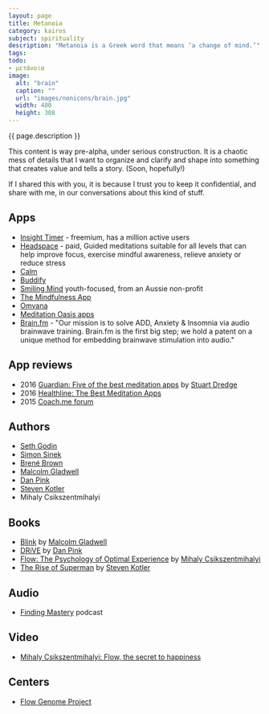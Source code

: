 ```yaml
---
layout: page
title: Metanoia
category: kairos
subject: spirituality
description: "Metanoia is a Greek word that means ‘a change of mind.’"
tags:
todo:
- μετάνοια
image:
  alt: "brain"
  caption: ""
  url: "images/nonicons/brain.jpg"
  width: 400
  height: 308
---
```


{{ page.description }}

This content is way pre-alpha,
under serious construction.
It is a chaotic mess of details that I want to organize and clarify and shape
into something that creates value and tells a story. (Soon, hopefully!)

If I shared this with you, it is because I trust you
to keep it confidential,
and share with me,
in our conversations about this kind of stuff.

Apps
----
* [Insight Timer](https://insighttimer.com/) - freemium, has a million active users
* [Headspace](https://www.headspace.com/) - paid, Guided meditations suitable for all levels that can help improve focus, exercise mindful awareness, relieve anxiety or reduce stress
* [Calm](https://www.calm.com/)
* [Buddify](http://buddhify.com/)
* [Smiling Mind](http://smilingmind.com.au/) youth-focused, from an Aussie non-profit
* [The Mindfulness App](http://www.mindapps.se/themindfulnessapp/)
* [Omvana](http://www.omvana.com/)
* [Meditation Oasis apps](http://www.meditationoasis.com/apps/)
* [Brain.fm](https://www.brain.fm/) - "Our mission is to solve ADD, Anxiety & Insomnia via audio brainwave training. Brain.fm is the first big step; we hold a patent on a unique method for embedding brainwave stimulation into audio."

App reviews
----
* 2016 [Guardian: Five of the best meditation apps](https://www.theguardian.com/technology/2016/may/26/five-of-the-best-meditation-apps) by [Stuart Dredge](http://twitter.com/stuartdredge)
* 2016 [Healthline: The Best Meditation Apps](http://www.healthline.com/health/mental-health/top-meditation-iphone-android-apps#1)
* 2015 [Coach.me forum](https://www.coach.me/questions/36402-what-you-guys-think-is-the-best-free-and-paid-app-for-meditation-i-just-love-headspace-but-it-is-spensive-t-t)

Authors
-----
* [Seth Godin](http://sethgodin.typepad.com/)
* [Simon Sinek](https://www.startwithwhy.com/About)
* [Brené Brown](http://brenebrown.com/)
* [Malcolm Gladwell](https://twitter.com/Gladwell)
* [Dan Pink](https://twitter.com/danielpink)
* [Steven Kotler](https://twitter.com/steven_kotler)
* Mihaly Csikszentmihalyi

Books
-----
* [Blink](http://gladwell.com/blink/) by [Malcolm Gladwell](https://twitter.com/Gladwell)
* [DRiVE](http://www.danpink.com/books/drive/) by [Dan Pink](https://twitter.com/danielpink)
* [Flow: The Psychology of Optimal Experience]() by [Mihaly Csikszentmihalyi]()
* [The Rise of Superman](http://riseofsuperman.com/) by [Steven Kotler](https://twitter.com/steven_kotler)

Audio
-----
* [Finding Mastery](https://soundcloud.com/findingmastery) podcast

Video
-----
* [Mihaly Csikszentmihalyi: Flow, the secret to happiness](https://www.ted.com/talks/mihaly_csikszentmihalyi_on_flow)

Centers
----
* [Flow Genome Project](http://www.flowgenomeproject.com/)
